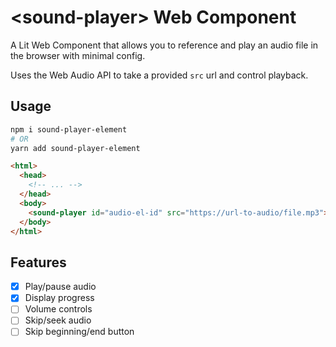 # \<sound-player> Web Component

A Lit Web Component that allows you to reference and play an audio file in the browser with minimal config.

Uses the Web Audio API to take a provided `src` url and control playback.

## Usage

```bash
npm i sound-player-element
# OR
yarn add sound-player-element
```

```html
<html>
  <head>
    <!-- ... -->
  </head>
  <body>
    <sound-player id="audio-el-id" src="https://url-to-audio/file.mp3"></sound-player>
  </body>
</html>
```

## Features

- [x] Play/pause audio
- [x] Display progress
- [ ] Volume controls
- [ ] Skip/seek audio
- [ ] Skip beginning/end button
